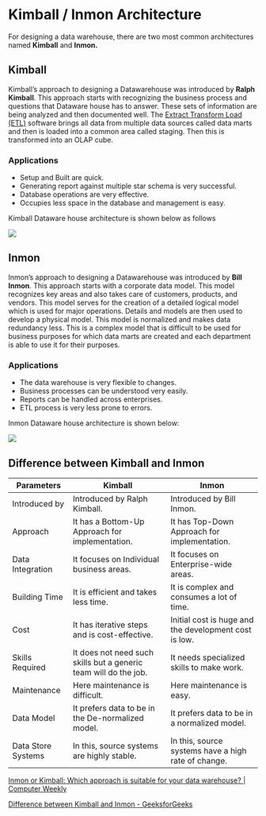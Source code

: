 # Kimball / Inmon Architecture

For designing a data warehouse, there are two most common architectures named **Kimball** and **Inmon.**

## Kimball

Kimball’s approach to designing a Datawarehouse was introduced by **Ralph Kimball**. This approach starts with recognizing the business process and questions that Dataware house has to answer. These sets of information are being analyzed and then documented well. The [Extract Transform Load (ETL)](https://www.geeksforgeeks.org/etl-process-in-data-warehouse/) software brings all data from multiple data sources called data marts and then is loaded into a common area called staging. Then this is transformed into an OLAP cube. 

### Applications

-   Setup and Built are quick.
-   Generating report against multiple star schema is very successful.
-   Database operations are very effective.
-   Occupies less space in the database and management is easy.

Kimball Dataware house architecture is shown below as follows

![](https://media.geeksforgeeks.org/wp-content/uploads/20200717001130/Kimball.png)

## Inmon

Inmon’s approach to designing a Datawarehouse was introduced by **Bill Inmon**. This approach starts with a corporate data model. This model recognizes key areas and also takes care of customers, products, and vendors. This model serves for the creation of a detailed logical model which is used for major operations. Details and models are then used to develop a physical model. This model is normalized and makes data redundancy less. This is a complex model that is difficult to be used for business purposes for which data marts are created and each department is able to use it for their purposes.

### Applications

-   The data warehouse is very flexible to changes.
-   Business processes can be understood very easily.
-   Reports can be handled across enterprises.
-   ETL process is very less prone to errors.

Inmon Dataware house architecture is shown below: 

![](https://media.geeksforgeeks.org/wp-content/uploads/20200717001348/Inmon.png)

## Difference between Kimball and Inmon

| Parameters | Kimball | Inmon |
| --- | --- | --- |
| Introduced by | Introduced by Ralph Kimball. | Introduced by Bill Inmon. |
| Approach | It has a Bottom-Up Approach for implementation. | It has Top-Down Approach for implementation. |
| Data Integration | It focuses on Individual business areas. | It focuses on Enterprise-wide areas. |
| Building Time | It is efficient and takes less time. | It is complex and consumes a lot of time. |
| Cost | It has iterative steps and is cost-effective. | Initial cost is huge and the development cost is low. |
| Skills Required | It does not need such skills but a generic team will do the job. | It needs specialized skills to make work. |
| Maintenance | Here maintenance is difficult. | Here maintenance is easy. |
| Data Model | It prefers data to be in the De-normalized model. | It prefers data to be in a normalized model. |
| Data Store Systems | In this, source systems are highly stable. | In this, source systems have a high rate of change. |

[Inmon or Kimball: Which approach is suitable for your data warehouse? | Computer Weekly](https://www.computerweekly.com/tip/Inmon-or-Kimball-Which-approach-is-suitable-for-your-data-warehouse)

[Difference between Kimball and Inmon - GeeksforGeeks](https://www.geeksforgeeks.org/difference-between-kimball-and-inmon/)
